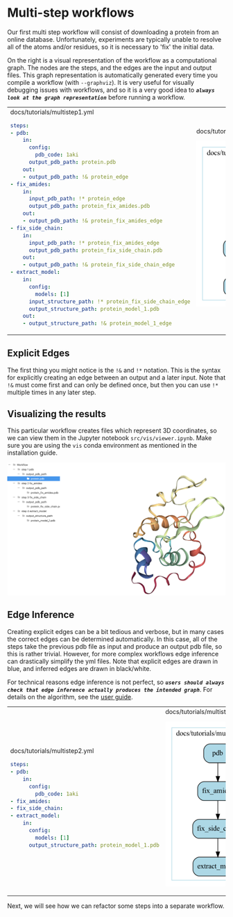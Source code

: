 # Multi-step workflows

Our first multi step workflow will consist of downloading a protein from an online database. Unfortunately, experiments are typically unable to resolve all of the atoms and/or residues, so it is necessary to 'fix' the initial data.

On the right is a visual representation of the workflow as a computational graph. The nodes are the steps, and the edges are the input and output files. This graph representation is automatically generated every time you compile a workflow (with `--graphviz`). It is very useful for visually debugging issues with workflows, and so it is a very good idea to ***`always look at the graph representation`*** before running a workflow.

<table>
<tr>
<td>
docs/tutorials/multistep1.yml

```yaml
steps:
- pdb:
    in:
      config:
        pdb_code: 1aki
      output_pdb_path: protein.pdb
    out:
    - output_pdb_path: !& protein_edge
- fix_amides:
    in:
      input_pdb_path: !* protein_edge
      output_pdb_path: protein_fix_amides.pdb
    out:
    - output_pdb_path: !& protein_fix_amides_edge
- fix_side_chain:
    in:
      input_pdb_path: !* protein_fix_amides_edge
      output_pdb_path: protein_fix_side_chain.pdb
    out:
    - output_pdb_path: !& protein_fix_side_chain_edge
- extract_model:
    in:
      config:
        models: [1]
      input_structure_path: !* protein_fix_side_chain_edge
      output_structure_path: protein_model_1.pdb
    out:
    - output_structure_path: !& protein_model_1_edge
```

</td>
<td>
docs/tutorials/multistep1.yml.gv.png

![Multistep](multistep1.yml.gv.png)

</td>
</tr>
</table>

## Explicit Edges

The first thing you might notice is the `!&` and `!*` notation. This is the syntax for explicitly creating an edge between an output and a later input. Note that `!&` must come first and can only be defined once, but then you can use `!*` multiple times in any later step.

## Visualizing the results

This particular workflow creates files which represent 3D coordinates, so we can view them in the Jupyter notebook `src/vis/viewer.ipynb`. Make sure you are using the `vis` conda environment as mentioned in the installation guide.

![Multistep](protein.png)

## Edge Inference

Creating explicit edges can be a bit tedious and verbose, but in many cases the correct edges can be determined automatically. In this case, all of the steps take the previous pdb file as input and produce an output pdb file, so this is rather trivial. However, for more complex workflows edge inference can drastically simplify the yml files. Note that explicit edges are drawn in blue, and inferred edges are drawn in black/white.

For technical reasons edge inference is not perfect, so ***`users should always check that edge inference actually produces the intended graph`***. For details on the algorithm, see the [user guide](../userguide.md/#edge-inference-algorithm).

<table>
<tr>
<td>
docs/tutorials/multistep2.yml

```yaml
steps:
- pdb:
    in:
      config:
        pdb_code: 1aki
- fix_amides:
- fix_side_chain:
- extract_model:
    in:
      config:
        models: [1]
      output_structure_path: protein_model_1.pdb
```

</td>
<td>
docs/tutorials/multistep2.yml.gv.png

![Multistep](multistep2.yml.gv.png)

</td>
</tr>
</table>

Next, we will see how we can refactor some steps into a separate workflow.